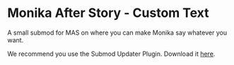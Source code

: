 # Monika After Story - Custom Text
A small submod for MAS on where you can make Monika say whatever you want.

We recommend you use the Submod Updater Plugin. Download it [here](https://github.com/Booplicate/MAS-Submods-SubmodUpdaterPlugin).
